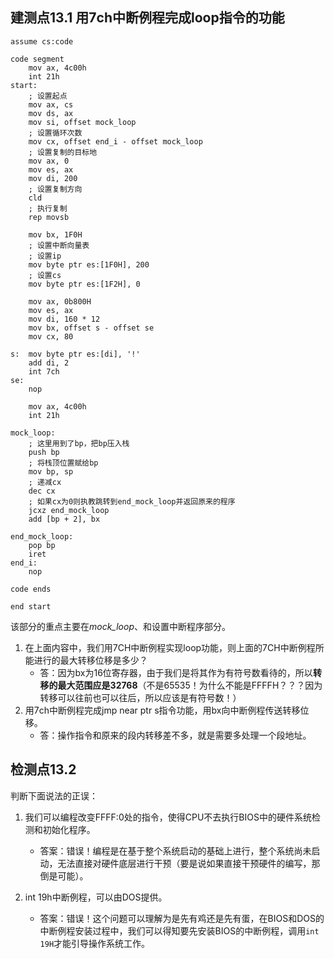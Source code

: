 ## 建测点13.1 用7ch中断例程完成loop指令的功能
```assebmle
assume cs:code

code segment 
    mov ax, 4c00h
    int 21h
start: 
    ; 设置起点
    mov ax, cs
    mov ds, ax
    mov si, offset mock_loop
    ; 设置循环次数
    mov cx, offset end_i - offset mock_loop
    ; 设置复制的目标地
    mov ax, 0
    mov es, ax
    mov di, 200
    ; 设置复制方向
    cld
    ; 执行复制
    rep movsb

    mov bx, 1F0H
    ; 设置中断向量表
    ; 设置ip
    mov byte ptr es:[1F0H], 200
    ; 设置cs
    mov byte ptr es:[1F2H], 0
    
    mov ax, 0b800H
    mov es, ax
    mov di, 160 * 12
    mov bx, offset s - offset se
    mov cx, 80

s:  mov byte ptr es:[di], '!'
    add di, 2
    int 7ch
se:
    nop
    
    mov ax, 4c00h
    int 21h

mock_loop:
    ; 这里用到了bp，把bp压入栈
    push bp
    ; 将栈顶位置赋给bp
    mov bp, sp 
    ; 递减cx
    dec cx
    ; 如果cx为0则执教跳转到end_mock_loop并返回原来的程序
    jcxz end_mock_loop
    add [bp + 2], bx

end_mock_loop:
    pop bp
    iret
end_i:
    nop

code ends

end start
```

该部分的重点主要在*mock_loop*、和设置中断程序部分。
1. 在上面内容中，我们用7CH中断例程实现loop功能，则上面的7CH中断例程所能进行的最大转移位移是多少？
    - 答：因为bx为16位寄存器，由于我们是将其作为有符号数看待的，所以**转移的最大范围应是32768**（不是65535！为什么不能是FFFFH？？？因为转移可以往前也可以往后，所以应该是有符号数！）
2. 用7ch中断例程完成jmp near ptr s指令功能，用bx向中断例程传送转移位移。
    - 答：操作指令和原来的段内转移差不多，就是需要多处理一个段地址。

## 检测点13.2 
判断下面说法的正误：

1. 我们可以编程改变FFFF:0处的指令，使得CPU不去执行BIOS中的硬件系统检测和初始化程序。
    - 答案：错误！编程是在基于整个系统启动的基础上进行，整个系统尚未启动，无法直接对硬件底层进行干预（要是说如果直接干预硬件的编写，那倒是可能）。

2. int 19h中断例程，可以由DOS提供。
    - 答案：错误！这个问题可以理解为是先有鸡还是先有蛋，在BIOS和DOS的中断例程安装过程中，我们可以得知要先安装BIOS的中断例程，调用`int 19H`才能引导操作系统工作。
